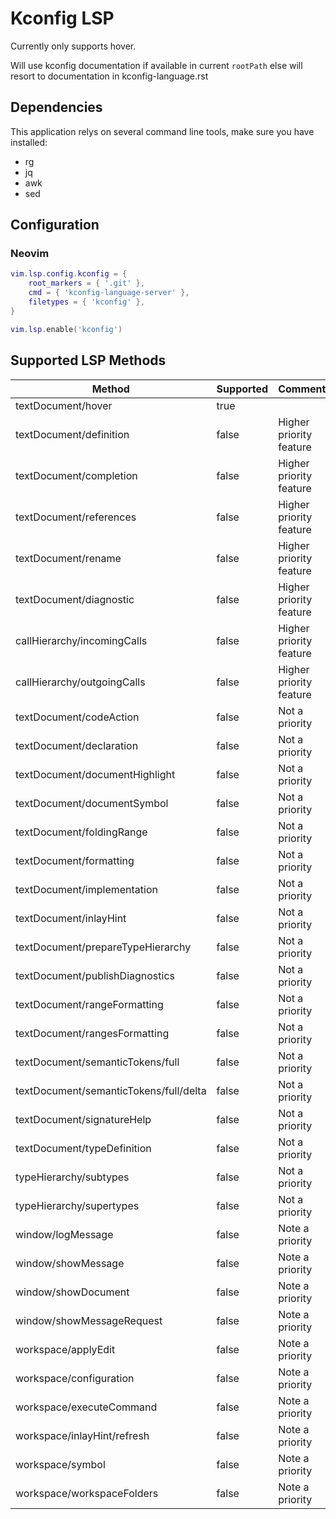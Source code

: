 
# Kconfig LSP

Currently only supports hover.

Will use kconfig documentation if available in current `rootPath` else will
resort to documentation in kconfig-language.rst

## Dependencies

This application relys on several command line tools, make sure you have
installed:
- rg
- jq
- awk
- sed

## Configuration

### Neovim

```lua
vim.lsp.config.kconfig = {
    root_markers = { '.git' },
    cmd = { 'kconfig-language-server' },
    filetypes = { 'kconfig' },
}

vim.lsp.enable('kconfig')
```

## Supported LSP Methods

| Method | Supported | Comment |
|--------|-----------|---------|
|textDocument/hover|true||
|textDocument/definition|false|Higher priority feature|
|textDocument/completion|false|Higher priority feature|
|textDocument/references|false|Higher priority feature|
|textDocument/rename|false|Higher priority feature|
|textDocument/diagnostic|false|Higher priority feature|
|callHierarchy/incomingCalls|false|Higher priority feature|
|callHierarchy/outgoingCalls|false|Higher priority feature|
|textDocument/codeAction|false|Not a priority|
|textDocument/declaration|false|Not a priority|
|textDocument/documentHighlight|false|Not a priority|
|textDocument/documentSymbol|false|Not a priority|
|textDocument/foldingRange|false|Not a priority|
|textDocument/formatting|false|Not a priority|
|textDocument/implementation|false|Not a priority|
|textDocument/inlayHint|false|Not a priority|
|textDocument/prepareTypeHierarchy|false|Not a priority|
|textDocument/publishDiagnostics|false|Not a priority|
|textDocument/rangeFormatting|false|Not a priority|
|textDocument/rangesFormatting|false|Not a priority|
|textDocument/semanticTokens/full|false|Not a priority|
|textDocument/semanticTokens/full/delta|false|Not a priority|
|textDocument/signatureHelp|false|Not a priority|
|textDocument/typeDefinition|false|Not a priority|
|typeHierarchy/subtypes|false|Not a priority|
|typeHierarchy/supertypes|false|Not a priority|
|window/logMessage|false|Note a priority|
|window/showMessage|false|Note a priority|
|window/showDocument|false|Note a priority|
|window/showMessageRequest|false|Note a priority|
|workspace/applyEdit|false|Note a priority|
|workspace/configuration|false|Note a priority|
|workspace/executeCommand|false|Note a priority|
|workspace/inlayHint/refresh|false|Note a priority|
|workspace/symbol|false|Note a priority|
|workspace/workspaceFolders|false|Note a priority|

